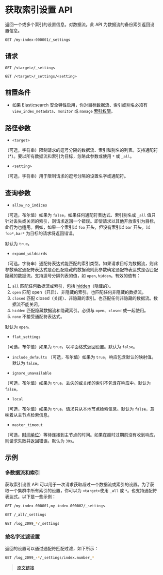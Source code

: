 # 获取索引设置 API

返回一个或多个索引的设置信息。对数据流，此 API 为数据流的备份索引返回设置信息。

```bash
GET /my-index-000001/_settings
```

## 请求

`GET /<target>/_settings`

`GET /<target>/_settings/<setting>`

## 前置条件

- 如果 Elasticsearch 安全特性启用，你对目标数据流、索引或别名必须有 `view_index_metadata`、`monitor` 或 `manage` [索引权限](/secure_the_elastic_statck/user_authorization/security_privileges#索引权限)。

## 路径参数

- `<target>`

（可选，字符串）限制请求的逗号分隔的数据流、索引和别名的列表。支持通配符（*）。要以所有数据流和索引为目标，忽略此参数或使用 `*` 或 `_all`。

- `<setting>`

（可选，字符串）用于限制请求的逗号分隔的设置名字或通配符。

## 查询参数

- `allow_no_indices`

（可选，布尔值）如果为 `false`，如果任何通配符表达式、索引别名或 `_all` 值只针对丢失或关闭的索引，则请求返回一个错误。即使请求以其他开放索引为目标，此行为也适用。例如，如果一个索引以 `foo` 开头，但没有索引以 `bar` 开头，以 `foo*,bar*` 为目标的请求将返回错误。

默认为 `true`。

- `expand_wildcards`

（可选，字符串）通配符表达式能匹配的索引类型。如果请求目标为数据流，则此参数确定通配符表达式是否匹配隐藏的数据流则此参数确定通配符表达式是否匹配隐藏的数据流。支持逗号分隔列表的值，如 `open,hidden`。有效的值有：

1. `all`
匹配任何数据流或索引，包括 [hidden](/rest_apis/api_convention/multi_target_syntax#隐藏数据流和索引)（隐藏的）。
2. `open`
匹配 open（开启）、非隐藏的索引。也匹配任何非隐藏的数据流。
3. `closed`
匹配 closed（关闭）、非隐藏的索引。也匹配任何非隐藏的数据流。数据流不能关闭。
4. `hidden`
匹配隐藏数据流和隐藏索引。必须与 `open`、`closed` 或一起使用。
5. `none`
不接受通配符表达式。

默认为 `open`。

- `flat_settings`

（可选，布尔值）如果为 `true`，以平面格式返回设置。默认为 `false`。

- `include_defaults`
（可选，布尔值）如果为 `true`，响应包含默认的映射值。默认为 `false`。

- `ignore_unavailable`

（可选，布尔值）如果为 `true`，丢失的或关闭的索引不包含在响应中。默认为 `false`。

- `local`

（可选，布尔值）如果为 `true`，请求只从本地节点检索信息。默认为 `false`，意味着从主节点检索信息。

- `master_timeout`

（可选，[时间单位](/rest_apis/api_convention/common_options#时间单位)）等待连接到主节点的时间。如果在超时过期前没有收到响应，则请求失败并返回错误。默认为 `30s`。

## 示例

### 多数据流和索引

获取索引设置 API 可以用于一次请求获取超过一个数据流或索引的设置。为了获取一个集群中所有索引的设置，你可以为 `<target>`使用 `_all` 或 `*`。也支持通配符表达式。以下是一些示例：

```bash
GET /my-index-000001,my-index-000002/_settings

GET /_all/_settings

GET /log_2099_*/_settings
```

### 按名字过滤设置

返回的设置可以通过通配符匹配过滤，如下所示：

```bash
GET /log_2099_-*/_settings/index.number_*
```

> [原文链接](https://www.elastic.co/guide/en/elasticsearch/reference/current/indices-get-settings.html)
